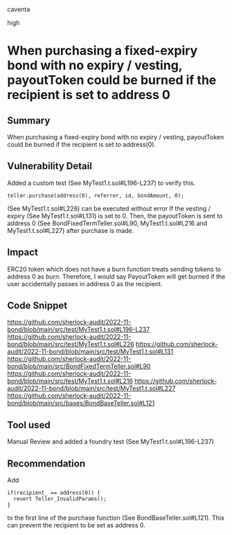 caventa

high

# When purchasing a fixed-expiry bond with no expiry / vesting, payoutToken could be burned if the recipient is set to address 0

## Summary
When purchasing a fixed-expiry bond with no expiry / vesting, payoutToken could be burned if the recipient is set to address(0).

## Vulnerability Detail
Added a custom test (See MyTest1.t.sol#L196-L237) to verify this. 

```solidity
teller.purchase(address(0), referrer, id, bondAmount, 0);
```

(See MyTest1.t.sol#L226) can be executed without error If the vesting / expiry (See MyTest1.t.sol#L131) is set to 0. Then, the payoutToken is sent to address 0 (See BondFixedTermTeller.sol#L90, MyTest1.t.sol#L216 and MyTest1.t.sol#L227) after purchase is made.
 
## Impact
ERC20 token which does not have a burn function treats sending tokens to address 0 as burn. Therefore, I would say PayoutToken will get burned if the user accidentally passes in address 0 as the recipient. 

## Code Snippet
https://github.com/sherlock-audit/2022-11-bond/blob/main/src/test/MyTest1.t.sol#L196-L237
https://github.com/sherlock-audit/2022-11-bond/blob/main/src/test/MyTest1.t.sol#L226
https://github.com/sherlock-audit/2022-11-bond/blob/main/src/test/MyTest1.t.sol#L131
https://github.com/sherlock-audit/2022-11-bond/blob/main/src/BondFixedTermTeller.sol#L90
https://github.com/sherlock-audit/2022-11-bond/blob/main/src/test/MyTest1.t.sol#L216
https://github.com/sherlock-audit/2022-11-bond/blob/main/src/test/MyTest1.t.sol#L227
https://github.com/sherlock-audit/2022-11-bond/blob/main/src/bases/BondBaseTeller.sol#L121

## Tool used
Manual Review and added a foundry test (See MyTest1.t.sol#L196-L237)

## Recommendation
Add         
```solidity
if(recipient_ == address(0)) {
  revert Teller_InvalidParams();
}
```
to the first line of the purchase function (See BondBaseTeller.sol#L121). This can prevent the recipient to be set as address 0.